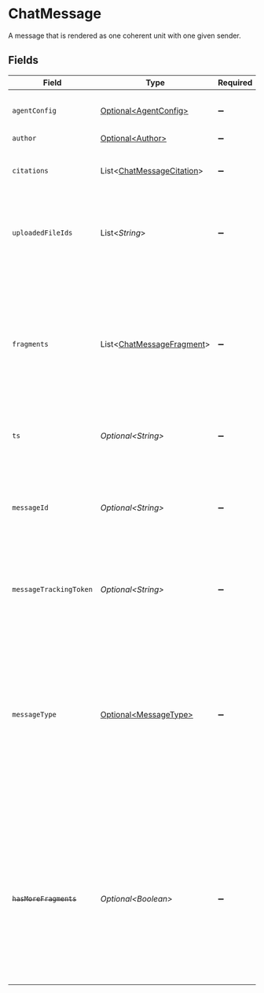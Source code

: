 # ChatMessage

A message that is rendered as one coherent unit with one given sender.


## Fields

| Field                                                                                                                                                                                                   | Type                                                                                                                                                                                                    | Required                                                                                                                                                                                                | Description                                                                                                                                                                                             |
| ------------------------------------------------------------------------------------------------------------------------------------------------------------------------------------------------------- | ------------------------------------------------------------------------------------------------------------------------------------------------------------------------------------------------------- | ------------------------------------------------------------------------------------------------------------------------------------------------------------------------------------------------------- | ------------------------------------------------------------------------------------------------------------------------------------------------------------------------------------------------------- |
| `agentConfig`                                                                                                                                                                                           | [Optional\<AgentConfig>](../../models/components/AgentConfig.md)                                                                                                                                        | :heavy_minus_sign:                                                                                                                                                                                      | Describes the agent that executes the request.                                                                                                                                                          |
| `author`                                                                                                                                                                                                | [Optional\<Author>](../../models/components/Author.md)                                                                                                                                                  | :heavy_minus_sign:                                                                                                                                                                                      | N/A                                                                                                                                                                                                     |
| `citations`                                                                                                                                                                                             | List\<[ChatMessageCitation](../../models/components/ChatMessageCitation.md)>                                                                                                                            | :heavy_minus_sign:                                                                                                                                                                                      | A list of Citations that were used to generate the response.                                                                                                                                            |
| `uploadedFileIds`                                                                                                                                                                                       | List\<*String*>                                                                                                                                                                                         | :heavy_minus_sign:                                                                                                                                                                                      | IDs of files uploaded in the message that are referenced to generate the answer.                                                                                                                        |
| `fragments`                                                                                                                                                                                             | List\<[ChatMessageFragment](../../models/components/ChatMessageFragment.md)>                                                                                                                            | :heavy_minus_sign:                                                                                                                                                                                      | A list of rich data used to represent the response or formulate a request. These are linearly stitched together to support richer data formats beyond simple text.                                      |
| `ts`                                                                                                                                                                                                    | *Optional\<String>*                                                                                                                                                                                     | :heavy_minus_sign:                                                                                                                                                                                      | Response timestamp of the message.                                                                                                                                                                      |
| `messageId`                                                                                                                                                                                             | *Optional\<String>*                                                                                                                                                                                     | :heavy_minus_sign:                                                                                                                                                                                      | A unique server-side generated ID used to identify a message, automatically populated for any USER authored messages.                                                                                   |
| `messageTrackingToken`                                                                                                                                                                                  | *Optional\<String>*                                                                                                                                                                                     | :heavy_minus_sign:                                                                                                                                                                                      | Opaque tracking token generated server-side.                                                                                                                                                            |
| `messageType`                                                                                                                                                                                           | [Optional\<MessageType>](../../models/components/MessageType.md)                                                                                                                                        | :heavy_minus_sign:                                                                                                                                                                                      | Semantically groups content of a certain type. It can be used for purposes such as differential UI treatment. USER authored messages should be of type CONTENT and do not need `messageType` specified. |
| ~~`hasMoreFragments`~~                                                                                                                                                                                  | *Optional\<Boolean>*                                                                                                                                                                                    | :heavy_minus_sign:                                                                                                                                                                                      | : warning: ** DEPRECATED **: This will be removed in a future release, please migrate away from it as soon as possible.<br/><br/>Signals there are additional response fragments incoming.              |